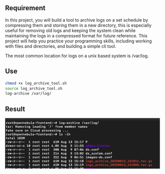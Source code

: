 
## Requirement

In this project, you will build a tool to archive logs on a set schedule by compressing them and storing them in a new directory, this is especially useful for removing old logs and keeping the system clean while maintaining the logs in a compressed format for future reference. This project will help you practice your programming skills, including working with files and directories, and building a simple cli tool.

The most common location for logs on a unix based system is /var/log.

## Use
``` bash
chmod +x log_archive_tool.sh
source log_archive_tool.sh
log-archive /var/log/

```

## Result 
![Result](result.png "Result")